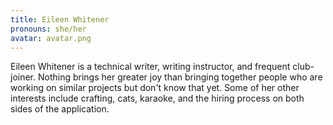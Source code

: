 ```yaml
---
title: Eileen Whitener
pronouns: she/her
avatar: avatar.png
---
```


Eileen Whitener is a technical writer, writing instructor, and frequent club-joiner. Nothing brings her greater joy than bringing together people who are working on similar projects but don't know that yet. Some of her other interests include crafting, cats, karaoke, and the hiring process on both sides of the application.

